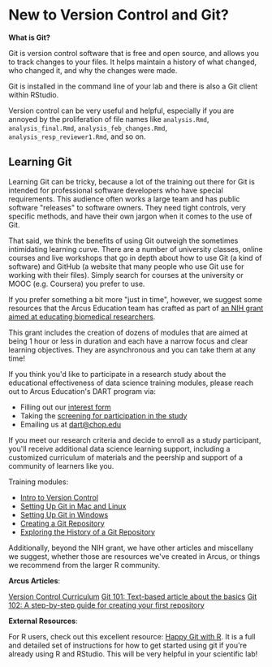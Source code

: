 <!--
link:  https://storage.googleapis.com/chop-dbhi-arcus-education-website-assets/css/styles.css
script: https://kit.fontawesome.com/83b2343bd4.js
title: New to Version Control and Git?
-->

# New to Version Control and Git?

**What is Git?**

Git is version control software that is free and open source, and allows you to track changes to your files.  It helps maintain a history of what changed, who changed it, and why the changes were made.  

Git is installed in the command line of your lab and there is also a Git client within RStudio.

Version control can be very useful and helpful, especially if you are annoyed by the proliferation of file names like `analysis.Rmd`, `analysis_final.Rmd`, `analysis_feb_changes.Rmd`, `analysis_resp_reviewer1.Rmd`, and so on.  

## Learning Git

Learning Git can be tricky, because a lot of the training out there for Git is intended for professional software developers who have special requirements.  This audience often works a large team and has public software "releases" to software owners.  They need tight controls, very specific methods, and have their own jargon when it comes to the use of Git.

That said, we think the benefits of using Git outweigh the sometimes intimidating learning curve.  There are a number of university classes, online courses and live workshops that go in depth about how to use Git (a kind of software) and GitHub (a website that many people who use Git use for working with their files).  Simply search for courses at the university or MOOC (e.g. Coursera) you prefer to use.

If you prefer something a bit more "just in time", however, we suggest some resources that the Arcus Education team has crafted as part of [an NIH grant aimed at educating biomedical researchers](https://www.research.chop.edu/announcements/dbhi-and-drexel-collaborate-to-advance-biomedical-data-science-education).

This grant includes the creation of dozens of modules that are aimed at being 1 hour or less in duration and each have a narrow focus and clear learning objectives.  They are asynchronous and you can take them at any time!

<div class = "cool-fact">

If you think you'd like to participate in a research study about the educational effectiveness of data science training modules, please reach out to Arcus Education's DART program via:

* Filling out our [interest form](https://redcap.link/dart-interest)
* Taking the [screening for participation in the study](https://redcap.link/DART-survey)
* Emailing us at dart@chop.edu

If you meet our research criteria and decide to enroll as a study participant, you'll receive additional data science learning support, including a customized curriculum of materials and the peership and support of a community of learners like you. 

</div>

Training modules:

* [Intro to Version Control](https://liascript.github.io/course/?https://raw.githubusercontent.com/arcus/education_modules/main/git_intro/git_intro.md)
* [Setting Up Git in Mac and Linux](https://liascript.github.io/course/?https://raw.githubusercontent.com/arcus/education_modules/main/setting_up_git_mac_and_linux/setting_up_git_mac_and_linux.md#1)
* [Setting Up Git in Windows](https://liascript.github.io/course/?https://raw.githubusercontent.com/arcus/education_modules/main/git_setup_windows/git_setup_windows.md#1)
* [Creating a Git Repository](https://liascript.github.io/course/?https://raw.githubusercontent.com/arcus/education_modules/main/git_creation_and_tracking/git_creation_and_tracking.md)
* [Exploring the History of a Git Repository](https://liascript.github.io/course/?https://raw.githubusercontent.com/arcus/education_modules/main/git_history_of_project/git_history_of_project.md)


Additionally, beyond the NIH grant, we have other articles and miscellany we suggest, whether those are resources we've created in Arcus, or things we recommend from the larger R community.

**Arcus Articles**:

[Version Control Curriculum](https://education.arcus.chop.edu/version-control-curriculum/)
[Git 101: Text-based article about the basics](https://education.arcus.chop.edu/git-101/)
[Git 102: A step-by-step guide for creating your first repository](https://education.arcus.chop.edu/git-102/)

**External Resources**:

For R users, check out this excellent resource: [Happy Git with R](https://happygitwithr.com/). It is a full and detailed set of instructions for how to get started using git if you're already using R and RStudio.  This will be very helpful in your scientific lab!
